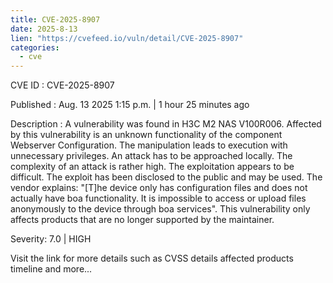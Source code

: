 ```yaml
--- 
title: CVE-2025-8907
date: 2025-8-13
lien: "https://cvefeed.io/vuln/detail/CVE-2025-8907"
categories:
  - cve
---
```


CVE ID : CVE-2025-8907

Published :  Aug. 13
2025
1:15 p.m. | 1 hour
25 minutes ago

Description : A vulnerability was found in H3C M2 NAS V100R006. Affected by this vulnerability is an unknown functionality of the component Webserver Configuration. The manipulation leads to execution with unnecessary privileges. An attack has to be approached locally. The complexity of an attack is rather high. The exploitation appears to be difficult. The exploit has been disclosed to the public and may be used. The vendor explains: "[T]he device only has configuration files and does not actually have boa functionality. It is impossible to access or upload files anonymously to the device through boa services". This vulnerability only affects products that are no longer supported by the maintainer.

Severity: 7.0 | HIGH

Visit the link for more details
such as CVSS details
affected products
timeline
and more...
